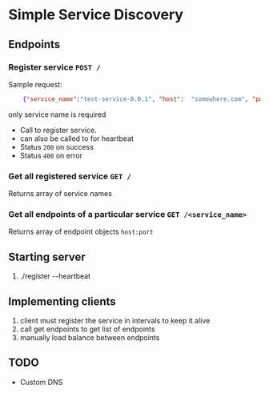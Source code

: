 # Simple Service Discovery

## Endpoints

### Register service `POST /`
Sample request:
```json
    {"service_name":"test-service-0.0.1", "host":  "somewhere.com", "port":  8080}
```
only service name is required

* Call to register service.
* can also be called to for heartbeat
* Status `200` on success
* Status `400` on error
### Get all registered service `GET /`
Returns array of service names
### Get all endpoints of a particular service `GET /<service_name>`
Returns array of endpoint objects `host:port`

## Starting server
1. ./register --heartbeat <heartbeat lifetime in seconds>

## Implementing clients
1. client must register the service in intervals to keep it alive
1. call get endpoints to get list of endpoints
1. manually load balance between endpoints

## TODO
* Custom DNS